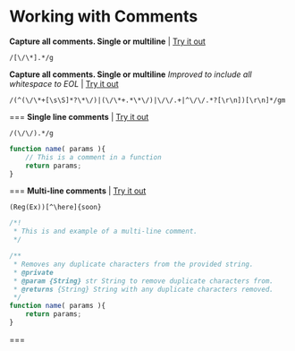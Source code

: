 Working with Comments
=====================

**Capture all comments. Single or multiline** | [Try it out](http://www.regexr.com/3989a)
```
/[\/\*].*/g
``` 
**Capture all comments. Single or multiline** *Improved to include all whitespace to EOL* | [Try it out](http://www.regexr.com/398kl)
```
/(^(\/\*+[\s\S]*?\*\/)|(\/\*+.*\*\/)|\/\/.+|^\/\/.*?[\r\n])[\r\n]*/gm
```
===
**Single line comments** | [Try it out](http://www.regexr.com/3989g)
```
/(\/\/).*/g
``` 
```javascript
function name( params ){
	// This is a comment in a function
	return params;	
}
```

===
**Multi-line comments** | [Try it out](http://www.regexr.com/)
```
(Reg(Ex))[^\here]{soon}
``` 
```javascript
/*!
 * This is and example of a multi-line comment.
 */

/**
 * Removes any duplicate characters from the provided string.
 * @private
 * @param {String} str String to remove duplicate characters from.
 * @returns {String} String with any duplicate characters removed.
 */ 
function name( params ){
	return params;	
}
```

===
